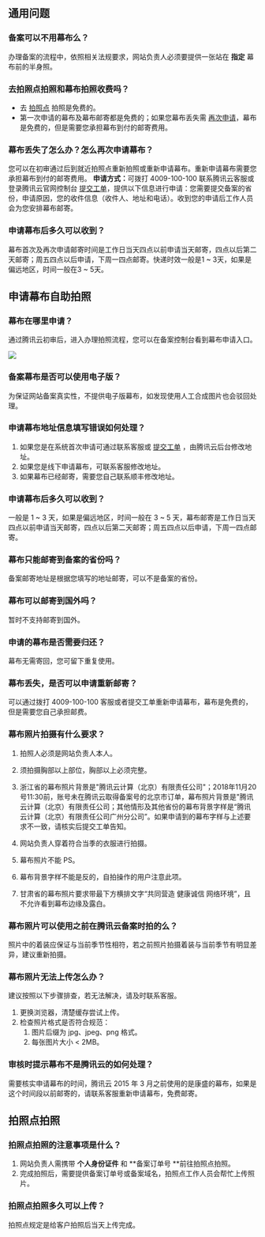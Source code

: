 ## 通用问题

### 备案可以不用幕布么？

办理备案的流程中，依照相关法规要求，网站负责人必须要提供一张站在 **指定** 幕布前的半身照。 

### 去拍照点拍照和幕布拍照收费吗？

- 去 [拍照点](https://console.cloud.tencent.com/beian/cammap) 拍照是免费的。
- 第一次申请的幕布及幕布邮寄都是免费的；如果您幕布丢失需 [再次申请](#jump)，幕布是免费的，但是需要您承担幕布到付的邮寄费用。

### 幕布丢失了怎么办？怎么再次申请幕布？ 
您可以在初审通过后到就近拍照点重新拍照或重新申请幕布。重新申请幕布需要您承担幕布到付的邮寄费用。
<span id="jump">**申请方式：**</span>可拨打 4009-100-100 联系腾讯云客服或登录腾讯云官网控制台 [提交工单](https://console.cloud.tencent.com/workorder/category)，提供以下信息进行申请：您需要提交备案的省份，申请原因，您的收件信息（收件人、地址和电话）。收到您的申请后工作人员会为您安排幕布邮寄。

### 申请幕布后多久可以收到？
幕布首次及再次申请邮寄时间是工作日当天四点以前申请当天邮寄，四点以后第二天邮寄；周五四点以后申请，下周一四点邮寄。快递时效一般是1 ~ 3天，如果是偏远地区，时间一般在3 ~ 5天。

## 申请幕布自助拍照

### 幕布在哪里申请？

通过腾讯云初审后，进入办理拍照流程，您可以在备案控制台看到幕布申请入口。

![](https://main.qcloudimg.com/raw/8595129f3573c8b557fe024be1d9c88c.png)

### 备案幕布是否可以使用电子版？

为保证网站备案真实性，不提供电子版幕布，如发现使用人工合成图片也会驳回处理。 

### 申请幕布地址信息填写错误如何处理？

1. 如果您是在系统首次申请可通过联系客服或 [提交工单](https://console.cloud.tencent.com/workorder/category) ，由腾讯云后台修改地址。
2. 如果您是线下申请幕布，可联系客服修改地址。
3. 如果幕布已经邮寄，需要您自己联系顺丰修改地址。

### 申请幕布后多久可以收到？

一般是 1 ~ 3 天，如果是偏远地区，时间一般在 3 ~ 5 天，幕布邮寄是工作日当天四点以前申请当天邮寄，四点以后第二天邮寄；周五四点以后申请，下周一四点邮寄。 

### 幕布只能邮寄到备案的省份吗？

备案邮寄地址是根据您填写的地址邮寄，可以不是备案的省份。 

### 幕布可以邮寄到国外吗？

暂时不支持邮寄到国外。 

### 申请的幕布是否需要归还？

幕布无需寄回，您可留下重复使用。 

### 幕布丢失，是否可以申请重新邮寄？

可以通过拨打 4009-100-100 客服或者提交工单重新申请幕布，幕布是免费的，但是需要您自己承担邮费。

###  幕布照片拍摄有什么要求？

1. 拍照人必须是网站负责人本人。

2. 须拍摄胸部以上部位，胸部以上必须完整。

3. 浙江省的幕布照片背景是"腾讯云计算（北京）有限责任公司"；2018年11月20号11:30前，账号未在腾讯云取得备案号的北京市订单，幕布照片背景是"腾讯云计算（北京）有限责任公司；其他情形及其他省份的幕布背景字样是“腾讯云计算（北京）有限责任公司广州分公司”。如果申请到的幕布字样与上述要求不一致，请核实后提交工单告知。

4. 网站负责人穿着符合当季的衣服进行拍摄。

5. 幕布照片不能 PS。

6. 幕布背景字样不能是反的，自拍操作的用户注意此项。
7. 甘肃省的幕布照片要求带最下方横排文字“共同营造 健康诚信 网络环境”，且不允许看到幕布边缘及露白。

### 幕布照片可以使用之前在腾讯云备案时拍的么？

照片中的着装应保证与当前季节性相符，若之前照片拍摄着装与当前季节有明显差异，建议重新拍摄。 

### 幕布照片无法上传怎么办？

建议按照以下步骤排查，若无法解决，请及时联系客服。

1. 更换浏览器，清楚缓存尝试上传。
2. 检查照片格式是否符合规范：
   1. 图片后缀为 jpg、jpeg、png 格式。
   2. 每张图片大小 < 2MB。

### 审核时提示幕布不是腾讯云的如何处理？

需要核实申请幕布的时间，腾讯云 2015 年 3 月之前使用的是康盛的幕布，如果是这个时间段以前邮寄的，请联系客服重新申请幕布，免费邮寄。 

## 拍照点拍照

### 拍照点拍照的注意事项是什么？

1. 网站负责人需携带 **个人身份证件** 和 **备案订单号 **前往拍照点拍照。 
2. 完成拍照后，需要提供备案订单号或备案域名，拍照点工作人员会帮忙上传照片。 

### 拍照点拍照多久可以上传？

拍照点规定是给客户拍照后当天上传完成。 
